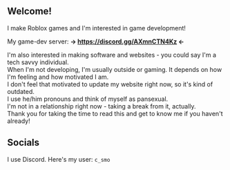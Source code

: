 ## Welcome!
I make Roblox games and I'm interested in game development!

My game-dev server:
**-> https://discord.gg/AXmnCTN4Kz <-**

I'm also interested in making software and websites - you could say I'm a tech savvy individual.\
When I'm not developing, I'm usually outside or gaming. It depends on how I'm feeling and how motivated I am.\
I don't feel that motivated to update my website right now, so it's kind of outdated.\
I use he/him pronouns and think of myself as pansexual.\
I'm not in a relationship right now - taking a break from it, actually.\
Thank you for taking the time to read this and get to know me if you haven't already!

## Socials
I use Discord. Here's my user: `c_smo`
